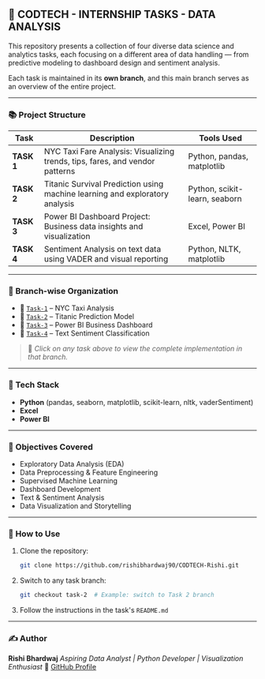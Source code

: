## 💼 CODTECH - INTERNSHIP TASKS - DATA ANALYSIS

This repository presents a collection of four diverse data science and analytics tasks, each focusing on a different area of data handling — from predictive modeling to dashboard design and sentiment analysis.

Each task is maintained in its **own branch**, and this main branch serves as an overview of the entire project.

---

### 📚 Project Structure

| Task       | Description                                                                  | Tools Used                    |
| ---------- | ---------------------------------------------------------------------------- | ----------------------------- |
| **TASK 1** | NYC Taxi Fare Analysis: Visualizing trends, tips, fares, and vendor patterns | Python, pandas, matplotlib    |
| **TASK 2** | Titanic Survival Prediction using machine learning and exploratory analysis  | Python, scikit-learn, seaborn |
| **TASK 3** | Power BI Dashboard Project: Business data insights and visualization         | Excel, Power BI               |
| **TASK 4** | Sentiment Analysis on text data using VADER and visual reporting             | Python, NLTK, matplotlib      |

---

### 🔀 Branch-wise Organization

* 🔁 [`Task-1`](https://github.com/rishibhardwaj90/CODTECH-Rishi/tree/Task-1) – NYC Taxi Analysis
* 🔁 [`Task-2`](https://github.com/rishibhardwaj90/CODTECH-Rishi/tree/Task-2) – Titanic Prediction Model
* 🔁 [`Task-3`](https://github.com/rishibhardwaj90/CODTECH-Rishi/tree/Task-3) – Power BI Business Dashboard
* 🔁 [`Task-4`](https://github.com/rishibhardwaj90/CODTECH-Rishi/tree/Task-4) – Text Sentiment Classification

> 📌 *Click on any task above to view the complete implementation in that branch.*

---

### 🔧 Tech Stack

* **Python** (pandas, seaborn, matplotlib, scikit-learn, nltk, vaderSentiment)
* **Excel**
* **Power BI**

---

### 🧠 Objectives Covered

* Exploratory Data Analysis (EDA)
* Data Preprocessing & Feature Engineering
* Supervised Machine Learning
* Dashboard Development
* Text & Sentiment Analysis
* Data Visualization and Storytelling

---

### 🤝 How to Use

1. Clone the repository:

   ```bash
   git clone https://github.com/rishibhardwaj90/CODTECH-Rishi.git
   ```
2. Switch to any task branch:

   ```bash
   git checkout task-2  # Example: switch to Task 2 branch
   ```
3. Follow the instructions in the task's `README.md`

---

### ✍️ Author

**Rishi Bhardwaj**
*Aspiring Data Analyst | Python Developer | Visualization Enthusiast*
🔗 [GitHub Profile](https://github.com/rishibhardwaj90)
